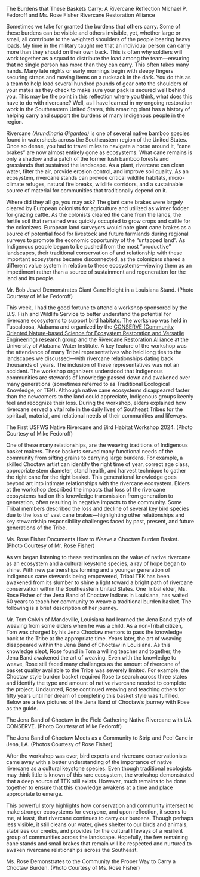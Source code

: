The Burdens that These Baskets Carry: A Rivercane Reflection
Michael P. Fedoroff and Ms. Rose Fisher
Rivercane Restoration Alliance

Sometimes we take for granted the burdens that others carry. Some of these burdens can be visible and others invisible, yet, whether large or small, all contribute to the weighted shoulders of the people bearing heavy loads. My time in the military taught me that an individual person can carry more than they should on their own back. This is often why soldiers will work together as a squad to distribute the load among the team—ensuring that no single person has more than they can carry. This often takes many hands. Many late nights or early mornings begin with sleepy fingers securing straps and moving items on a rucksack in the dark. You do this as a team to help load several hundred pounds of gear onto the shoulders of your mates as they check to make sure your pack is secured well behind you. This may be the point in this reflection where you think, what does this have to do with rivercane? Well, as I have learned in my ongoing restoration work in the Southeastern United States, this amazing plant has a history of helping carry and support the burdens of many Indigenous people in the region.

Rivercane _(Arundinaria Gigantea)_ is one of several native bamboo species found in watersheds across the Southeastern region of the United States. Once so dense, you had to travel miles to navigate a horse around it, “cane brakes” are now almost entirely gone as ecosystems. What cane remains is only a shadow and a patch of the former lush bamboo forests and grasslands that sustained the landscape. As a plant, rivercane can clean water, filter the air, provide erosion control, and improve soil quality. As an ecosystem, rivercane stands can provide critical wildlife habitats, micro-climate refuges, natural fire breaks, wildlife corridors, and a sustainable source of material for communities that traditionally depend on it.

Where did they all go, you may ask? The giant cane brakes were largely cleared by European colonists for agriculture and utilized as winter fodder for grazing cattle. As the colonists cleared the cane from the lands, the fertile soil that remained was quickly occupied to grow crops and cattle for the colonizers. European land surveyors would note giant cane brakes as a source of potential food for livestock and future farmlands during regional surveys to promote the economic opportunity of the “untapped land”. As Indigenous people began to be pushed from the most “productive” landscapes, their traditional conservation of and relationship with these important ecosystems became disconnected, as the colonizers shared a different value system in relation to these ecosystems—viewing them as an impediment rather than a source of sustainment and regeneration for the land and its people.

Mr. Bob Jewel Demonstrates Giant Cane Height in a Louisiana Stand.
(Photo Courtesy of Mike Fedoroff)

This week, I had the good fortune to attend a workshop sponsored by the U.S. Fish and Wildlife Service to better understand the potential for rivercane ecosystems to support bird habitats. The workshop was held in Tuscaloosa, Alabama and organized by the [CONSERVE (Community Oriented Nature-based Science for Ecosystem Restoration and Versatile Engineering) research group](https://conserve-group.org/) and the [Rivercane Restoration Alliance](https://conserve-group.org/rra) at the University of Alabama Water Institute. A key feature of the workshop was the attendance of many Tribal representatives who held long ties to the landscapes we discussed—with rivercane relationships dating back thousands of years. The inclusion of these representatives was not an accident. The workshop organizers understood that Indigenous communities are stewards of knowledge passed down and awakened over many generations (sometimes referred to as Traditional Ecological Knowledge, or TEK). Although native cane ecosystems disappeared faster than the newcomers to the land could appreciate, Indigenous groups keenly feel and recognize their loss. During the workshop, elders explained how rivercane served a vital role in the daily lives of Southeast Tribes for the spiritual, material, and relational needs of their communities and lifeways.

The First USFWS Native Rivercane and Bird Habitat Workshop 2024.
(Photo Courtesy of Mike Fedoroff)

One of these many relationships, are the weaving traditions of Indigenous basket makers. These baskets served many functional needs of the community from sifting grains to carrying large burdens. For example, a skilled Choctaw artist can identify the right time of year, correct age class, appropriate stem diameter, stand health, and harvest technique to gather the right cane for the right basket. This generational knowledge goes beyond art into intimate relationships with the rivercane ecosystem. Elders at the workshop described the impacts that loss of the rivercane ecosystems had on this knowledge transmission from generation to generation, often resulting in negative impacts to the community. Some Tribal members described the loss and decline of several key bird species due to the loss of vast cane brakes—highlighting other relationships and key stewardship responsibility challenges faced by past, present, and future generations of the Tribe.

Ms. Rose Fisher Documents How to Weave a Choctaw Burden Basket.
(Photo Courtesy of Mr. Rose Fisher)

As we began listening to these testimonies on the value of native rivercane as an ecosystem and a cultural keystone species, a ray of hope began to shine. With new partnerships forming and a younger generation of Indigenous cane stewards being empowered, Tribal TEK has been awakened from its slumber to shine a light toward a bright path of rivercane conservation within the Southeastern United States. One Tribal elder, Ms. Rose Fisher of the Jena Band of Choctaw Indians in Louisiana, has waited 60 years to teach her community to weave a traditional burden basket. The following is a brief description of her journey.

Mr. Tom Colvin of Mandeville, Louisiana had learned the Jena Band style of weaving from some elders when he was a child. As a non-Tribal citizen, Tom was charged by his Jena Choctaw mentors to pass the knowledge back to the Tribe at the appropriate time. Years later, the art of weaving disappeared within the Jena Band of Choctaw in Louisiana. As this knowledge slept, Rose found in Tom a willing teacher and together, the Jena Band awakened the art of weaving. Even with the knowledge to weave, Rose still faced many challenges as the amount of rivercane of basket quality available to the Tribe was severely limited. For example, the Choctaw style burden basket required Rose to search across three states and identify the type and amount of native rivercane needed to complete the project. Undaunted, Rose continued weaving and teaching others for fifty years until her dream of completing this basket style was fulfilled. Below are a few pictures of the Jena Band of Choctaw’s journey with Rose as the guide.

The Jena Band of Choctaw in the Field Gathering Native Rivercane with UA CONSERVE.
(Photo Courtesy of Mike Fedoroff)

The Jena Band of Choctaw Meets as a Community to Strip and Peel Cane in Jena, LA.
(Photos Courtesy of Rose Fisher)

After the workshop was over, bird experts and rivercane conservationists came away with a better understanding of the importance of native rivercane as a cultural keystone species. Even though traditional ecologists may think little is known of this rare ecosystem, the workshop demonstrated that a deep source of TEK still exists. However, much remains to be done together to ensure that this knowledge awakens at a time and place appropriate to emerge.

This powerful story highlights how conservation and community intersect to make stronger ecosystems for everyone, and upon reflection, it seems to me, at least, that rivercane continues to carry our burdens. Though perhaps less visible, it still cleans our water, gives shelter to our birds and animals, stabilizes our creeks, and provides for the cultural lifeways of a resilient group of communities across the landscape. Hopefully, the few remaining cane stands and small brakes that remain will be respected and nurtured to awaken rivercane relationships across the Southeast.

Ms. Rose Demonstrates to the Community the Proper Way to Carry a Choctaw Burden.
(Photo Courtesy of Ms. Rose Fisher)